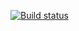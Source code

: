 [![Build status](https://ci.appveyor.com/api/projects/status/54jbe79kypv11s6o?svg=true)](https://ci.appveyor.com/project/LuckyThief/homeworktesting-2)
